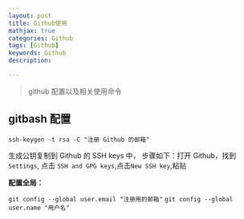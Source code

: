 ```yaml
---
layout: post
title: Github使用
mathjax: true
categories: Github
tags: [Github]
keywords: Github
description: 

---
```


> github 配置以及相关使用命令

## gitbash 配置

`ssh-keygen -t rsa -C "注册 Github 的邮箱"`

生成公钥复制到 Github 的 SSH keys 中， 步骤如下：打开 Github，找到 `Settings`, 点击 `SSH and GPG keys`,点击`New SSH key`,粘贴

**配置全局：**

`git config --global user.email "注册用的邮箱"`
`git config --global user.name "用户名"`